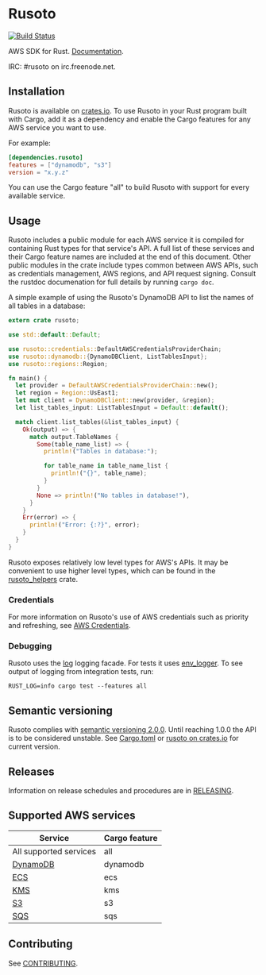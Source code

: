 # Rusoto

[![Build Status](https://travis-ci.org/rusoto/rusoto.svg?branch=master)](https://travis-ci.org/rusoto/rusoto)

AWS SDK for Rust. [Documentation](http://rusoto.github.io/rusoto/rusoto/index.html).

IRC: #rusoto on irc.freenode.net.

## Installation

Rusoto is available on [crates.io](https://crates.io/crates/rusoto).
To use Rusoto in your Rust program built with Cargo, add it as a dependency and enable the Cargo features for any AWS service you want to use.

For example:

``` toml
[dependencies.rusoto]
features = ["dynamodb", "s3"]
version = "x.y.z"
```

You can use the Cargo feature "all" to build Rusoto with support for every available service.

## Usage

Rusoto includes a public module for each AWS service it is compiled for containing Rust types for that service's API.
A full list of these services and their Cargo feature names are included at the end of this document.
Other public modules in the crate include types common between AWS APIs, such as credentials management, AWS regions, and API request signing.
Consult the rustdoc documenation for full details by running `cargo doc`.

A simple example of using the Rusoto's DynamoDB API to list the names of all tables in a database:

```rust
extern crate rusoto;

use std::default::Default;

use rusoto::credentials::DefaultAWSCredentialsProviderChain;
use rusoto::dynamodb::{DynamoDBClient, ListTablesInput};
use rusoto::regions::Region;

fn main() {
  let provider = DefaultAWSCredentialsProviderChain::new();
  let region = Region::UsEast1;
  let mut client = DynamoDBClient::new(provider, &region);
  let list_tables_input: ListTablesInput = Default::default();

  match client.list_tables(&list_tables_input) {
    Ok(output) => {
      match output.TableNames {
        Some(table_name_list) => {
          println!("Tables in database:");

          for table_name in table_name_list {
            println!("{}", table_name);
          }
        }
        None => println!("No tables in database!"),
      }
    }
    Err(error) => {
      println!("Error: {:?}", error);
    }
  }
}
```

Rusoto exposes relatively low level types for AWS's APIs.
It may be convenient to use higher level types, which can be found in the [rusoto_helpers](https://github.com/rusoto/rusoto_helpers) crate.

### Credentials

For more information on Rusoto's use of AWS credentials such as priority and refreshing, see [AWS Credentials](AWS-CREDENTIALS.md).

### Debugging

Rusoto uses the [log](https://crates.io/crates/log/) logging facade.
For tests it uses [env_logger](https://crates.io/crates/env_logger/).
To see output of logging from integration tests, run:

`RUST_LOG=info cargo test --features all`

## Semantic versioning

Rusoto complies with [semantic versioning 2.0.0](http://semver.org/).
Until reaching 1.0.0 the API is to be considered unstable.
See [Cargo.toml](Cargo.toml) or [rusoto on crates.io](https://crates.io/crates/rusoto) for current version.

## Releases

Information on release schedules and procedures are in [RELEASING](RELEASING.md).

## Supported AWS services

Service | Cargo feature
--------|--------------
All supported services | all
[DynamoDB](https://aws.amazon.com/dynamodb/) | dynamodb
[ECS](https://aws.amazon.com/ecs/) | ecs
[KMS](https://aws.amazon.com/kms/) | kms
[S3](https://aws.amazon.com/s3/) | s3
[SQS](https://aws.amazon.com/sqs/) | sqs

## Contributing

See [CONTRIBUTING](CONTRIBUTING.md).
